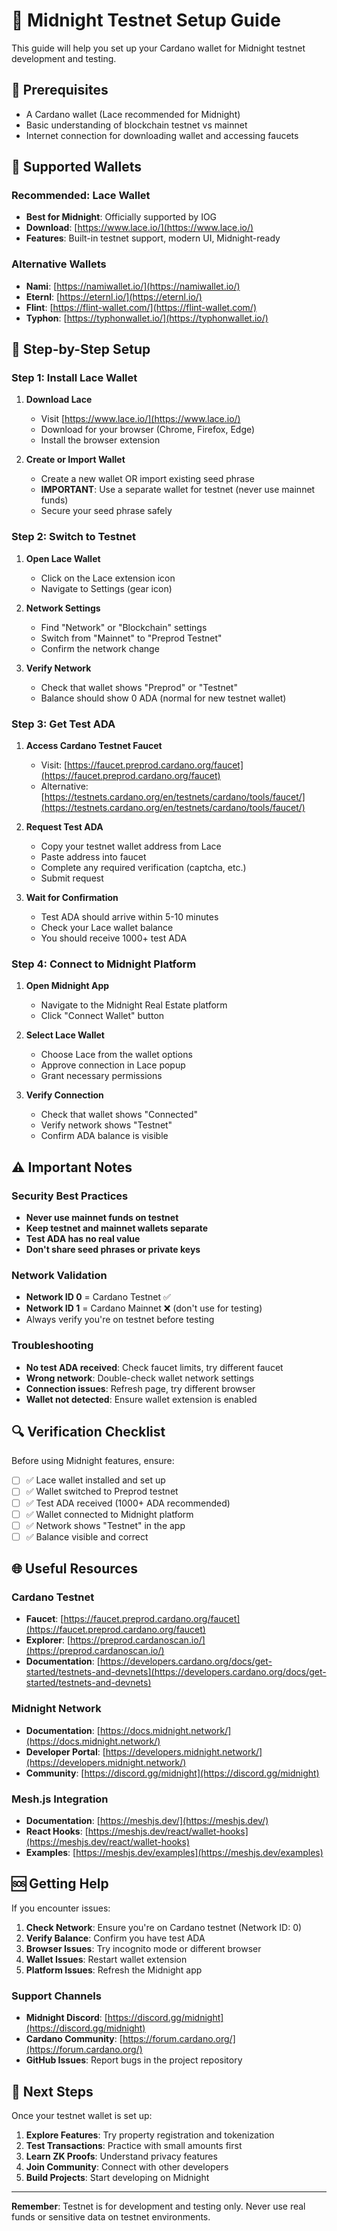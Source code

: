 # 🌙 Midnight Testnet Setup Guide

This guide will help you set up your Cardano wallet for Midnight testnet development and testing.

## 🎯 Prerequisites

- A Cardano wallet (Lace recommended for Midnight)
- Basic understanding of blockchain testnet vs mainnet
- Internet connection for downloading wallet and accessing faucets

## 📱 Supported Wallets

### Recommended: Lace Wallet
- **Best for Midnight**: Officially supported by IOG
- **Download**: [https://www.lace.io/](https://www.lace.io/)
- **Features**: Built-in testnet support, modern UI, Midnight-ready

### Alternative Wallets
- **Nami**: [https://namiwallet.io/](https://namiwallet.io/)
- **Eternl**: [https://eternl.io/](https://eternl.io/)
- **Flint**: [https://flint-wallet.com/](https://flint-wallet.com/)
- **Typhon**: [https://typhonwallet.io/](https://typhonwallet.io/)

## 🔧 Step-by-Step Setup

### Step 1: Install Lace Wallet

1. **Download Lace**
   - Visit [https://www.lace.io/](https://www.lace.io/)
   - Download for your browser (Chrome, Firefox, Edge)
   - Install the browser extension

2. **Create or Import Wallet**
   - Create a new wallet OR import existing seed phrase
   - **IMPORTANT**: Use a separate wallet for testnet (never use mainnet funds)
   - Secure your seed phrase safely

### Step 2: Switch to Testnet

1. **Open Lace Wallet**
   - Click on the Lace extension icon
   - Navigate to Settings (gear icon)

2. **Network Settings**
   - Find "Network" or "Blockchain" settings
   - Switch from "Mainnet" to "Preprod Testnet"
   - Confirm the network change

3. **Verify Network**
   - Check that wallet shows "Preprod" or "Testnet"
   - Balance should show 0 ADA (normal for new testnet wallet)

### Step 3: Get Test ADA

1. **Access Cardano Testnet Faucet**
   - Visit: [https://faucet.preprod.cardano.org/faucet](https://faucet.preprod.cardano.org/faucet)
   - Alternative: [https://testnets.cardano.org/en/testnets/cardano/tools/faucet/](https://testnets.cardano.org/en/testnets/cardano/tools/faucet/)

2. **Request Test ADA**
   - Copy your testnet wallet address from Lace
   - Paste address into faucet
   - Complete any required verification (captcha, etc.)
   - Submit request

3. **Wait for Confirmation**
   - Test ADA should arrive within 5-10 minutes
   - Check your Lace wallet balance
   - You should receive 1000+ test ADA

### Step 4: Connect to Midnight Platform

1. **Open Midnight App**
   - Navigate to the Midnight Real Estate platform
   - Click "Connect Wallet" button

2. **Select Lace Wallet**
   - Choose Lace from the wallet options
   - Approve connection in Lace popup
   - Grant necessary permissions

3. **Verify Connection**
   - Check that wallet shows "Connected"
   - Verify network shows "Testnet"
   - Confirm ADA balance is visible

## ⚠️ Important Notes

### Security Best Practices
- **Never use mainnet funds on testnet**
- **Keep testnet and mainnet wallets separate**
- **Test ADA has no real value**
- **Don't share seed phrases or private keys**

### Network Validation
- **Network ID 0** = Cardano Testnet ✅
- **Network ID 1** = Cardano Mainnet ❌ (don't use for testing)
- Always verify you're on testnet before testing

### Troubleshooting
- **No test ADA received**: Check faucet limits, try different faucet
- **Wrong network**: Double-check wallet network settings
- **Connection issues**: Refresh page, try different browser
- **Wallet not detected**: Ensure wallet extension is enabled

## 🔍 Verification Checklist

Before using Midnight features, ensure:

- [ ] ✅ Lace wallet installed and set up
- [ ] ✅ Wallet switched to Preprod testnet
- [ ] ✅ Test ADA received (1000+ ADA recommended)
- [ ] ✅ Wallet connected to Midnight platform
- [ ] ✅ Network shows "Testnet" in the app
- [ ] ✅ Balance visible and correct

## 🌐 Useful Resources

### Cardano Testnet
- **Faucet**: [https://faucet.preprod.cardano.org/faucet](https://faucet.preprod.cardano.org/faucet)
- **Explorer**: [https://preprod.cardanoscan.io/](https://preprod.cardanoscan.io/)
- **Documentation**: [https://developers.cardano.org/docs/get-started/testnets-and-devnets](https://developers.cardano.org/docs/get-started/testnets-and-devnets)

### Midnight Network
- **Documentation**: [https://docs.midnight.network/](https://docs.midnight.network/)
- **Developer Portal**: [https://developers.midnight.network/](https://developers.midnight.network/)
- **Community**: [https://discord.gg/midnight](https://discord.gg/midnight)

### Mesh.js Integration
- **Documentation**: [https://meshjs.dev/](https://meshjs.dev/)
- **React Hooks**: [https://meshjs.dev/react/wallet-hooks](https://meshjs.dev/react/wallet-hooks)
- **Examples**: [https://meshjs.dev/examples](https://meshjs.dev/examples)

## 🆘 Getting Help

If you encounter issues:

1. **Check Network**: Ensure you're on Cardano testnet (Network ID: 0)
2. **Verify Balance**: Confirm you have test ADA
3. **Browser Issues**: Try incognito mode or different browser
4. **Wallet Issues**: Restart wallet extension
5. **Platform Issues**: Refresh the Midnight app

### Support Channels
- **Midnight Discord**: [https://discord.gg/midnight](https://discord.gg/midnight)
- **Cardano Community**: [https://forum.cardano.org/](https://forum.cardano.org/)
- **GitHub Issues**: Report bugs in the project repository

## 🚀 Next Steps

Once your testnet wallet is set up:

1. **Explore Features**: Try property registration and tokenization
2. **Test Transactions**: Practice with small amounts first
3. **Learn ZK Proofs**: Understand privacy features
4. **Join Community**: Connect with other developers
5. **Build Projects**: Start developing on Midnight

---

**Remember**: Testnet is for development and testing only. Never use real funds or sensitive data on testnet environments.